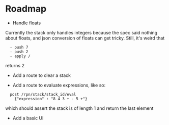 # Roadmap

* Handle floats

Currently the stack only handles integers because the spec said nothing
about floats, and json conversion of floats can get tricky. Still, it's
weird that

```
  - push 7
  - push 2
  - apply /
```

returns 2


* Add a route to clear a stack

* Add a route to evaluate expressions, like so:

```
  post /rpn/stack/stack_id/eval
    {"expression" : "8 4 3 + - 5 +"}
```

  which should assert the stack is of length 1 and return the
  last element


* Add a basic UI
